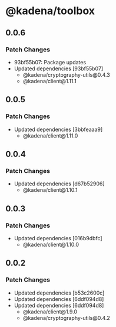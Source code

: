 # @kadena/toolbox

## 0.0.6

### Patch Changes

- 93bf55b07: Package updates
- Updated dependencies \[93bf55b07]
  - @kadena/cryptography-utils\@0.4.3
  - @kadena/client\@1.11.1

## 0.0.5

### Patch Changes

- Updated dependencies \[3bbfeaaa9]
  - @kadena/client\@1.11.0

## 0.0.4

### Patch Changes

- Updated dependencies \[d67b52906]
  - @kadena/client\@1.10.1

## 0.0.3

### Patch Changes

- Updated dependencies \[016b9dbfc]
  - @kadena/client\@1.10.0

## 0.0.2

### Patch Changes

- Updated dependencies \[b53c2600c]
- Updated dependencies \[6ddf094d8]
- Updated dependencies \[6ddf094d8]
  - @kadena/client\@1.9.0
  - @kadena/cryptography-utils\@0.4.2
